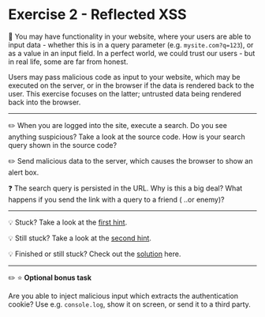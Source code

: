
# Exercise 2 - Reflected XSS

:book: You may have functionality in your website, where your users are able to input data - whether this is in a query parameter (e.g. `mysite.com?q=123`), or as a value in an input field. In a perfect world, we could trust our users - but in real life, some are far from honest. 

Users may pass malicious code as input to your website, which may be executed on the server, or in the browser if the data is rendered back to the user. This exercise focuses on the latter; untrusted data being rendered back into the browser.

---

:pencil2: When you are logged into the site, execute a search. Do you see anything suspicious? Take a look at the source code. How is your search query shown in the source code?

:pencil2: Send malicious data to the server, which causes the browser to show an alert box.

:question: The search query is persisted in the URL. Why is this a big deal? What happens if you send the link with a query to a friend ( ..or enemy)?

---

:bulb: Stuck? Take a look at the [first hint](hint_1.md).

:bulb: Still stuck? Take a look at the [second hint](hint_2.md).

:bulb: Finished or still stuck? Check out the [solution](hint_3.md) here.

---

:pencil2: :star: __Optional bonus task__

Are you able to inject malicious input which extracts the authentication cookie? Use e.g. `console.log`, show it on screen, or send it to a third party. 

